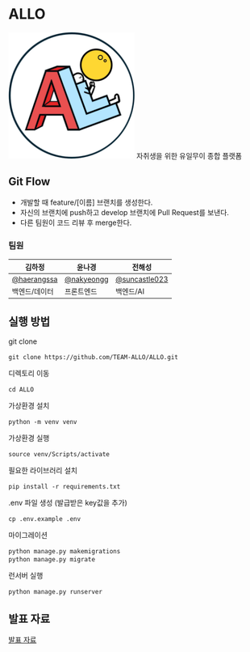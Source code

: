 # ALLO
<img src="static/img/allo_logo_round.png" style="width: 250px;" >
자취생을 위한 유일무이 종합 플랫폼

## Git Flow
+ 개발할 때 feature/[이름] 브랜치를 생성한다.
+ 자신의 브랜치에 push하고 develop 브랜치에 Pull Request를 보낸다.
+  다른 팀원이 코드 리뷰 후 merge한다.

### 팀원
| 김하정 | 윤나경 | 전해성 |
| --- | --- | --- |
| [@haerangssa](https://github.com/haerangssa) | [@nakyeongg](https://github.com/nakyeongg) | [@suncastle023](https://github.com/suncastle023) |
| 백엔드/데이터 | 프론트엔드 | 백엔드/AI |

## 실행 방법
git clone
```
git clone https://github.com/TEAM-ALLO/ALLO.git
```
디렉토리 이동
```
cd ALLO
```
가상환경 설치
```
python -m venv venv
```
가상환경 실행
```
source venv/Scripts/activate
```
필요한 라이브러리 설치
```
pip install -r requirements.txt
```
.env 파일 생성 (발급받은 key값을 추가)
```
cp .env.example .env
```
마이그레이션
```
python manage.py makemigrations
python manage.py migrate
```
런서버 실행
```
python manage.py runserver
```

## 발표 자료
[발표 자료](https://github.com/TEAM-ALLO/ALLO/blob/develop/ALLO_%EB%B0%9C%ED%91%9C_ppt.pptx)


